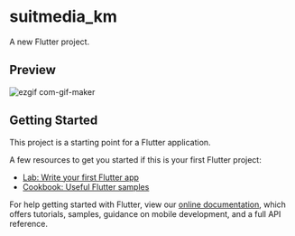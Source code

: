 # suitmedia_km

A new Flutter project.

## Preview
![ezgif com-gif-maker](https://user-images.githubusercontent.com/74786973/149603311-687596ee-c09f-47c5-8c28-68df52d0bb67.gif)


## Getting Started


This project is a starting point for a Flutter application.

A few resources to get you started if this is your first Flutter project:

- [Lab: Write your first Flutter app](https://flutter.dev/docs/get-started/codelab)
- [Cookbook: Useful Flutter samples](https://flutter.dev/docs/cookbook)

For help getting started with Flutter, view our
[online documentation](https://flutter.dev/docs), which offers tutorials,
samples, guidance on mobile development, and a full API reference.

